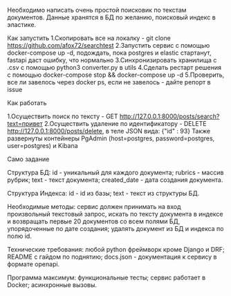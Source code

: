 Необходимо написать очень простой поисковик по текстам документов. Данные хранятся в БД по желанию, поисковый индекс в эластике.

Как запустить
1.Скопировать все на локалку - git clone https://github.com/afox72/searchtest
2.Запустить сервис с помощью docker-compose up -d, подождать, пока postgres и elastic стартанут, fastapi даст ошибку, что нормально
3.Синхронизировать хранилища с .csv с помощью python3 converter.py в utils
4.Сделать рестарт решения с помощью docker-compose stop && docker-compose up -d
5.Проверить, все ли завелось через docker ps, если не завелось - дайте репорт в issue

Как работать

1.Осуществить поиск по тексту - GET http://127.0.0.1:8000/posts/search?text=привет
2.Осуществить удаление по идентификатору - DELETE http://127.0.0.1:8000/posts/delete, в теле JSON вида: {"id" : 93}
Также развернуты контейнеры PgAdmin (host=postgres, password=postgres, user=postgres) и Kibana

Само задание

Структура БД:
id - уникальный для каждого документа;
rubrics - массив рубрик;
text - текст документа;
created_date - дата создания документа.

Структура Индекса:
id - id из базы;
text - текст из структуры БД.

Необходимые методы:
сервис должен принимать на вход произвольный текстовый запрос, искать по тексту документа в индексе и возвращать первые 20 документов со всем полями БД, упорядоченные по дате создания;
удалять документ из БД и индекса по полю id.

Технические требования:
любой python фреймворк кроме Django и DRF;
README с гайдом по поднятию;
docs.json - документация к сервису в формате openapi.

Программа максимум:
функциональные тесты;
сервис работает в Docker;
асинхронные вызовы.
